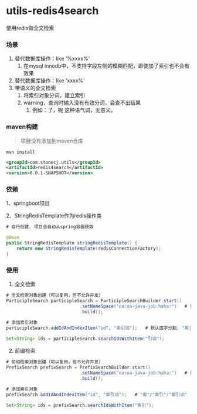 # utils-redis4search
使用redis做全文检索



### 场景

1. 替代数据库操作：like '%xxxx%'
   1. 在mysql innodb中，不支持字段左侧的模糊匹配，即使加了索引也不会有效果
2. 替代数据库操作：like 'xxxx%'
3. 带语义的全文检索
   1. 将索引对象分词，建立索引
   2. warning，查询时输入没有有效分词，会查不出结果
      1. 例如：了，呢  这种语气词，无意义。



### maven构建

> 项目没有添加到maven仓库



```shell
mvn install
```

```xml
<groupId>com.stonecj.utils</groupId>
<artifactId>redis4search</artifactId>
<version>0.0.1-SNAPSHOT</version>
```





### 依赖

1、springboot项目

2、StringRedisTemplate作为redis操作类

```java
# 自行创建, 项目会自动从spring容器获取

@Bean
public StringRedisTemplate stringRedisTemplate() {
    return new StringRedisTemplate(redisConnectionFactory);
}
```





### 使用

1. 全文检索

```java
# 全文检索对象创建（可以复用，但不允许并发）
ParticipleSearch participleSearch = ParticipleSearchBuilder.start()
                            .setNameSpace("oa:oa-java-job:haha:") 	# 设置redis键值前缀
                            .build();

# 添加索引对象
participleSearch.addIdAndIndexItem("id", "索引词");   # 默认逐字分割, "索|引|词"
  
Set<String> ids = participleSearch.searchIdsWithItem("引词");
```

2. 前缀检索

```java
# 前缀检索对象创建（可以复用，但不允许并发）
PrefixSearch prefixSearch = PrefixSearchBuilder.start()
                            .setNameSpace("oa:oa-java-job:haha:") 	# 设置redis键值前缀
                            .build();

# 添加索引对象
prefixSearch.addIdAndIndexItem("id", "索引词");   # "索"/"索引"/"索引词"
  
Set<String> ids = prefixSearch.searchIdsWithItem("索引");
```



